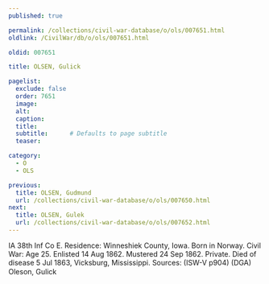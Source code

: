 ```yaml
---
published: true

permalink: /collections/civil-war-database/o/ols/007651.html
oldlink: /CivilWar/db/o/ols/007651.html

oldid: 007651

title: OLSEN, Gulick

pagelist:
  exclude: false
  order: 7651
  image: 
  alt:
  caption:
  title:
  subtitle:      # Defaults to page subtitle
  teaser:

category: 
  - O 
  - OLS

previous:
  title: OLSEN, Gudmund
  url: /collections/civil-war-database/o/ols/007650.html  
next:
  title: OLSEN, Gulek
  url: /collections/civil-war-database/o/ols/007652.html   
---
```

IA 38th Inf Co E. Residence: Winneshiek County, Iowa. Born in Norway. Civil War: Age 25. Enlisted 14 Aug 1862. Mustered 24 Sep 1862. Private. Died of disease 5 Jul 1863, Vicksburg, Mississippi. Sources: (ISW-V p904) (DGA) &#147;Oleson, Gulick&#148;